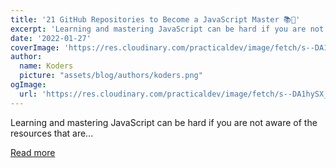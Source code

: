 ```yaml
---
title: '21 GitHub Repositories to Become a JavaScript Master 📚🚀'
excerpt: 'Learning and mastering JavaScript can be hard if you are not aware of the resources that are...'
date: '2022-01-27'
coverImage: 'https://res.cloudinary.com/practicaldev/image/fetch/s--DA1hySX_--/c_imagga_scale,f_auto,fl_progressive,h_420,q_auto,w_1000/https://dev-to-uploads.s3.amazonaws.com/uploads/articles/nspqrcdxc5mkdowifuqq.png'
author:
  name: Koders
  picture: "assets/blog/authors/koders.png"
ogImage:
  url: 'https://res.cloudinary.com/practicaldev/image/fetch/s--DA1hySX_--/c_imagga_scale,f_auto,fl_progressive,h_420,q_auto,w_1000/https://dev-to-uploads.s3.amazonaws.com/uploads/articles/nspqrcdxc5mkdowifuqq.png'
---
```


Learning and mastering JavaScript can be hard if you are not aware of the resources that are...

[Read more](https://dev.to/madza/21-github-repositories-to-become-a-javascript-master-5bpa)
